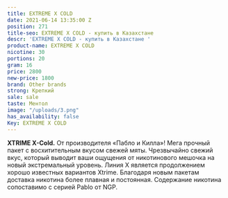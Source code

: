 ```yaml
---
title: EXTREME X COLD
date: 2021-06-14 13:35:00 Z
position: 271
title-seo: EXTREME X COLD - купить в Казахстане
descr: 'EXTREME X COLD - купить в Казахстане '
product-name: EXTREME X COLD
nicotine: 30
portions: 20
gram: 16
price: 2800
new-price: 1800
brand: Other brands
strong: Крепкий
sale: sale
taste: Ментол
image: "/uploads/3.png"
has_availability: false
Key: EXTREME X COLD
---
```


**XTRIME X-Cold.** От производителя «Пабло и Килла»! 
Мега прочный пакет с восхитительным вкусом свежей мяты.
Чрезвычайно свежий вкус, который выводит ваши ощущения от никотинового мешочка на новый экстремальный уровень. Линия X является продолжением хорошо известных вариантов Xtrime. Благодаря новым пакетам доставка никотина более плавная и постоянная. Содержание никотина сопоставимо с серией Pablo от NGP.
